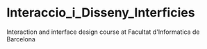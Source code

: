 # Interaccio_i_Disseny_Interficies
Interaction and interface design course at Facultat d'Informatica de Barcelona
